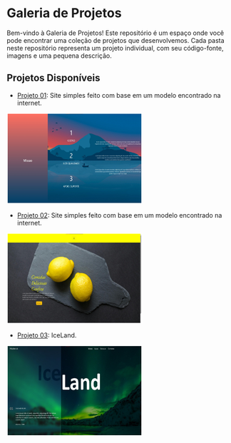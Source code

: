  # Galeria de Projetos

Bem-vindo à Galeria de Projetos! Este repositório é um espaço onde você pode encontrar uma coleção de projetos que desenvolvemos. Cada pasta neste repositório representa um projeto individual, com seu código-fonte, imagens e uma pequena descrição.

## Projetos Disponíveis

- [Projeto 01](./Img-Readme/01-.jpg): Site simples feito com base em um modelo encontrado na internet.
 <img src="./Img-Readme/01-.jpg" alt="Projeto 1" width="300" height="200" style="border: 2px solid white">

- [Projeto 02](./Img-Readme/02-.jpg): Site simples feito com base em um modelo encontrado na internet.
 <img src="./Img-Readme/02-.jpg" alt="Projeto 1" width="300" height="200" style="border: 2px solid white">

 - [Projeto 03](./Img-Readme/03-iceland.jpg): IceLand.
 <img src="./Img-Readme/03-iceland.jpg" alt="Projeto 1" width="300" height="200" style="border: 2px solid white">
